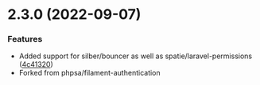 # 2.3.0 (2022-09-07)

### Features

- Added support for silber/bouncer as well as spatie/laravel-permissions ([4c41320](https://github.com/zvive/filament-auth/commit/4c4132079a7d6797fb373dbbb2c43a2d0852f960))
- Forked from phpsa/filament-authentication
